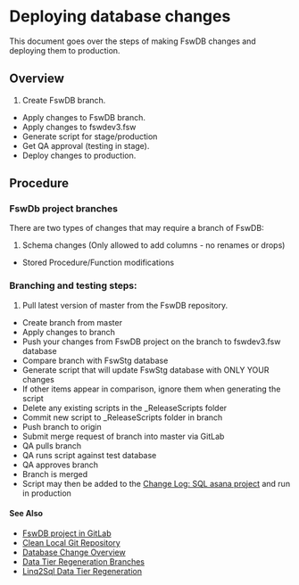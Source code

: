 # Deploying database changes

This document goes over the steps of making FswDB changes and deploying them
to production.

## Overview

1. Create FswDB branch.
* Apply changes to FswDB branch.
* Apply changes to fswdev3.fsw
* Generate script for stage/production
* Get QA approval (testing in stage).
* Deploy changes to production.

## Procedure

### FswDb project branches

There are two types of changes that may require a branch of FswDB:

1. Schema changes (Only allowed to add columns - no renames or drops)
* Stored Procedure/Function modifications


### Branching and testing steps:

1. Pull latest version of master from the FswDB repository.
* Create branch from master
* Apply changes to branch
* Push your changes from FswDB project on the branch to fswdev3.fsw database
* Compare branch with FswStg database
* Generate script that will update FswStg database with ONLY YOUR changes
 * If other items appear in comparison, ignore them when generating the script
* Delete any existing scripts in the _ReleaseScripts folder
* Commit new script to _ReleaseScripts folder in branch
* Push branch to origin
* Submit merge request of branch into master via GitLab
 * QA pulls branch
 * QA runs script against test database
 * QA approves branch
 * Branch is merged
* Script may then be added to the [Change Log: SQL asana project](https://app.asana.com/0/30603980759983/list) and run in production


#### See Also

* [FswDB project in GitLab](http://gitlab.fsw.com/tfs/FswDB)
* [Clean Local Git Repository][2]
* [Database Change Overview](../../database/changeOverview)
* [Data Tier Regeneration Branches][1]
* [Linq2Sql Data Tier Regeneration][3]


[1]: ../../../git/branching/dataTierRegen
[2]: ../../../git/cleanRepo
[3]: ../linq2sql/regen
